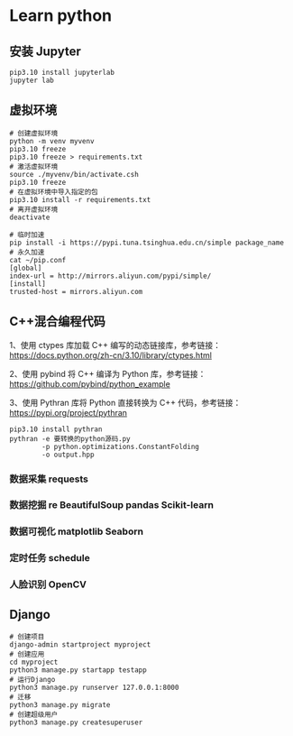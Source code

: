 # Learn python

## 安装 Jupyter

```shell
pip3.10 install jupyterlab
jupyter lab
```

## 虚拟环境

```shell
# 创建虚拟环境
python -m venv myvenv
pip3.10 freeze
pip3.10 freeze > requirements.txt
# 激活虚拟环境
source ./myvenv/bin/activate.csh
pip3.10 freeze
# 在虚拟环境中导入指定的包
pip3.10 install -r requirements.txt
# 离开虚拟环境
deactivate

# 临时加速
pip install -i https://pypi.tuna.tsinghua.edu.cn/simple package_name
# 永久加速
cat ~/pip.conf
[global]
index-url = http://mirrors.aliyun.com/pypi/simple/
[install]
trusted-host = mirrors.aliyun.com
```

## C++混合编程代码

1、使用 ctypes 库加载 C++ 编写的动态链接库，参考链接：https://docs.python.org/zh-cn/3.10/library/ctypes.html

2、使用 pybind 将 C++ 编译为 Python 库，参考链接：https://github.com/pybind/python_example

3、使用 Pythran 库将 Python 直接转换为 C++ 代码，参考链接：https://pypi.org/project/pythran

```shell
pip3.10 install pythran
pythran -e 要转换的python源码.py
        -p python.optimizations.ConstantFolding
        -o output.hpp
```

### 数据采集 requests

### 数据挖掘 re BeautifulSoup pandas Scikit-learn

### 数据可视化 matplotlib Seaborn

### 定时任务 schedule

### 人脸识别 OpenCV

## Django

```shell
# 创建项目
django-admin startproject myproject
# 创建应用
cd myproject
python3 manage.py startapp testapp
# 运行Django
python3 manage.py runserver 127.0.0.1:8000
# 迁移
python3 manage.py migrate
# 创建超级用户
python3 manage.py createsuperuser
```
